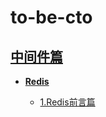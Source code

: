 # to-be-cto

[中间件篇](中间件篇)
---
- **[Redis](中间件篇/redis/Redis.md)**
    
   - [1.Redis前言篇](中间件篇/redis/Redis前言篇.md)
